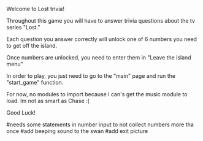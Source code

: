 Welcome to Lost trivia!

Throughout this game you will have to answer trivia questions about the tv series "Lost."

Each question you answer correctly will unlock one of 6 numbers you need to get off the island.

Once numbers are unlocked, you need to enter them in "Leave the island menu"

In order to play, you just need to go to the "main" page and run the "start_game" function.

For now, no modules to import because I can's get the music module to load. Im not as smart as Chase :(

Good Luck!




#needs some statements in number input to not collect numbers more tha once
#add beeping sound to the swan
#add exit picture

